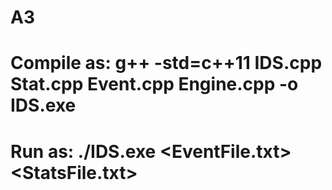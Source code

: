 # A3
# Compile as:  g++ -std=c++11 IDS.cpp Stat.cpp Event.cpp Engine.cpp -o IDS.exe
# Run as:      ./IDS.exe <EventFile.txt> <StatsFile.txt> <Days>
